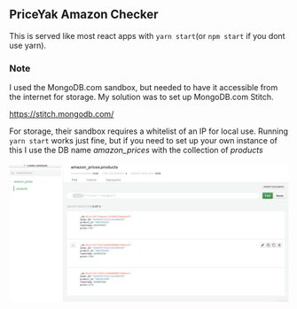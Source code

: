 ## PriceYak Amazon Checker

This is served like most react apps with `yarn start`(or `npm start` if you dont use yarn).

### Note

I used the MongoDB.com sandbox, but needed to have it accessible from the internet for storage. My solution was to set up MongoDB.com Stitch. 

https://stitch.mongodb.com/

For storage, their sandbox requires a whitelist of an IP for local use. Running `yarn start` works just fine, but if you need to set up your own instance of this
I use the DB name *amazon_prices* with the collection of *products*

![Example](screenshot.png)